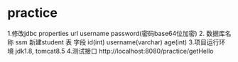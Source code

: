 # practice
1.修改jdbc properties  url  username password(密码base64位加密)
2. 数据库名称 ssm 新建student 表 字段 id(int) username(varchar) age(int)
3.项目运行环境 jdk1.8, tomcat8.5
4.测试接口 http://localhost:8080/practice/getHello